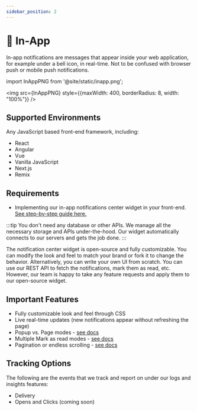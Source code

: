 ```yaml
---
sidebar_position: 2
---
```


# 🔔 In-App

In-app notifications are messages that appear inside your web application, for example under a bell icon, in real-time. Not to be confused with browser push or mobile push notifications.

import InAppPNG from '@site/static/inapp.png';

<img src={InAppPNG} style={{maxWidth: 400, borderRadius: 8, width: "100%"}} />

## Supported Environments

Any JavaScript based front-end framework, including:

- React
- Angular
- Vue
- Vanilla JavaScript
- Next.js
- Remix

## Requirements

- Implementing our in-app notifications center widget in your front-end. [See step-by-step guide here.](/quick-start/display-inapp-notifications)

:::tip
You don't need any database or other APIs. We manage all the necessary storage and APIs under-the-hood. Our widget automatically connects to our servers and gets the job done.
:::

The notification center widget is open-source and fully customizable. You can modify the look and feel to match your brand or fork it to change the behavior. Alternatively, you can write your own UI from scratch. You can use our REST API to fetch the notifications, mark them as read, etc. However, our team is happy to take any feature requests and apply them to our open-source widget.

## Important Features

- Fully customizable look and feel through CSS
- Live real-time updates (new notifications appear without refreshing the page)
- Popup vs. Page modes - [see docs](/reference/js-client#showinapp)
- Multiple Mark as read modes - [see docs](/reference/js-client#showinapp)
- Pagination or endless scrolling - [see docs](/reference/js-client#showinapp)

## Tracking Options

The following are the events that we track and report on under our logs and insights features:

- Delivery
- Opens and Clicks (coming soon)
